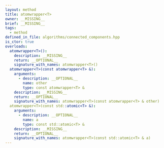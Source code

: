 ```yaml
---
layout: method
title: atomwrapper<T>
owner: __MISSING__
brief: __MISSING__
tags:
  - method
defined_in_file: algorithms/connected_components.hpp
is_ctor: true
overloads:
  atomwrapper<T>():
    description: __MISSING__
    return: __OPTIONAL__
    signature_with_names: atomwrapper<T>()
  atomwrapper<T>(const atomwrapper<T> &):
    arguments:
      - description: __OPTIONAL__
        name: other
        type: const atomwrapper<T> &
    description: __MISSING__
    return: __OPTIONAL__
    signature_with_names: atomwrapper<T>(const atomwrapper<T> & other)
  atomwrapper<T>(const std::atomic<T> &):
    arguments:
      - description: __OPTIONAL__
        name: a
        type: const std::atomic<T> &
    description: __MISSING__
    return: __OPTIONAL__
    signature_with_names: atomwrapper<T>(const std::atomic<T> & a)
---
```

